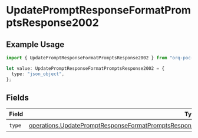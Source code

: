 # UpdatePromptResponseFormatPromptsResponse2002

## Example Usage

```typescript
import { UpdatePromptResponseFormatPromptsResponse2002 } from "orq-poc-typescript-multi-env-version/models/operations";

let value: UpdatePromptResponseFormatPromptsResponse2002 = {
  type: "json_object",
};
```

## Fields

| Field                                                                                                                                                                                                                      | Type                                                                                                                                                                                                                       | Required                                                                                                                                                                                                                   | Description                                                                                                                                                                                                                |
| -------------------------------------------------------------------------------------------------------------------------------------------------------------------------------------------------------------------------- | -------------------------------------------------------------------------------------------------------------------------------------------------------------------------------------------------------------------------- | -------------------------------------------------------------------------------------------------------------------------------------------------------------------------------------------------------------------------- | -------------------------------------------------------------------------------------------------------------------------------------------------------------------------------------------------------------------------- |
| `type`                                                                                                                                                                                                                     | [operations.UpdatePromptResponseFormatPromptsResponse200ApplicationJSONResponseBody3PromptConfigType](../../models/operations/updatepromptresponseformatpromptsresponse200applicationjsonresponsebody3promptconfigtype.md) | :heavy_check_mark:                                                                                                                                                                                                         | N/A                                                                                                                                                                                                                        |